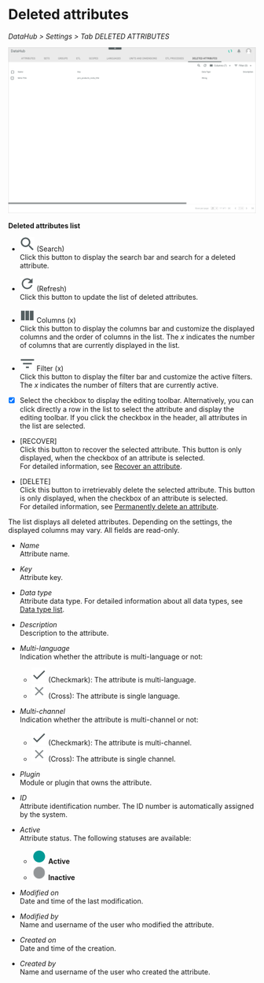 # Deleted attributes

*DataHub > Settings > Tab DELETED ATTRIBUTES*

![Deleted attributes](../../Assets/Screenshots/DataHub/Settings/DeletedAttributes/DeletedAttributes.png "[Deleted attributes]")

**Deleted attributes list**

- ![Search](../../Assets/Icons/Search.png "[Search]") (Search)   
  Click this button to display the search bar and search for a deleted attribute.

- ![Refresh](../../Assets/Icons/Refresh01.png "[Refresh]") (Refresh)   
  Click this button to update the list of deleted attributes.

- ![Columns](../../Assets/Icons/Columns.png "[Columns]") Columns (x)   
  Click this button to display the columns bar and customize the displayed columns and the order of columns in the list. The *x* indicates the number of columns that are currently displayed in the list.

- ![Filter](../../Assets/Icons/Filter.png "[Filter]") Filter (x)   
  Click this button to display the filter bar and customize the active filters. The *x* indicates the number of filters that are currently active.

- [x]     
  Select the checkbox to display the editing toolbar. Alternatively, you can click directly a row in the list to select the attribute and display the editing toolbar. If you click the checkbox in the header, all attributes in the list are selected.

- [RECOVER]   
  Click this button to recover the selected attribute. This button is only displayed, when the checkbox of an attribute is selected.    
  For detailed information, see [Recover an attribute](../Integration/01_ManageAttributes.md#recover-an-attribute).

- [DELETE]   
  Click this button to irretrievably delete the selected attribute. This button is only displayed, when the checkbox of an attribute is selected.       
  For detailed information, see [Permanently delete an attribute](../Integration/01_ManageAttributes.md#permanently-delete-an-attribute).

The list displays all deleted attributes. Depending on the settings, the displayed columns may vary. All fields are read-only.

- *Name*   
  Attribute name.

- *Key*   
  Attribute key.

- *Data type*   
  Attribute data type. For detailed information about all data types, see [Data type list](./04_DataTypeList.md).

- *Description*   
  Description to the attribute.

- *Multi-language*   
  Indication whether the attribute is multi-language or not:
  - ![Check](../../Assets/Icons/Check.png "[Check]") (Checkmark): The attribute is multi-language.  
  - ![Cross](../../Assets/Icons/Cross02.png "[Cross]") (Cross): The attribute is single language.


- *Multi-channel*   
  Indication whether the attribute is multi-channel or not:
  - ![Check](../../Assets/Icons/Check.png "[Check]") (Checkmark): The attribute is multi-channel.  
  - ![Cross](../../Assets/Icons/Cross02.png "[Cross]") (Cross): The attribute is single channel.


- *Plugin*   
  Module or plugin that owns the attribute.

- *ID*   
  Attribute identification number. The ID number is automatically assigned by the system.

- *Active*   
  Attribute status. The following statuses are available:
  - ![Status](../../Assets/Icons/Status01.png "[Status]") **Active**
  - ![Status](../../Assets/Icons/Status04.png "[Status]") **Inactive**   


- *Modified on*   
  Date and time of the last modification.

- *Modified by*   
  Name and username of the user who modified the attribute.

- *Created on*   
  Date and time of the creation.

- *Created by*   
  Name and username of the user who created the attribute.
